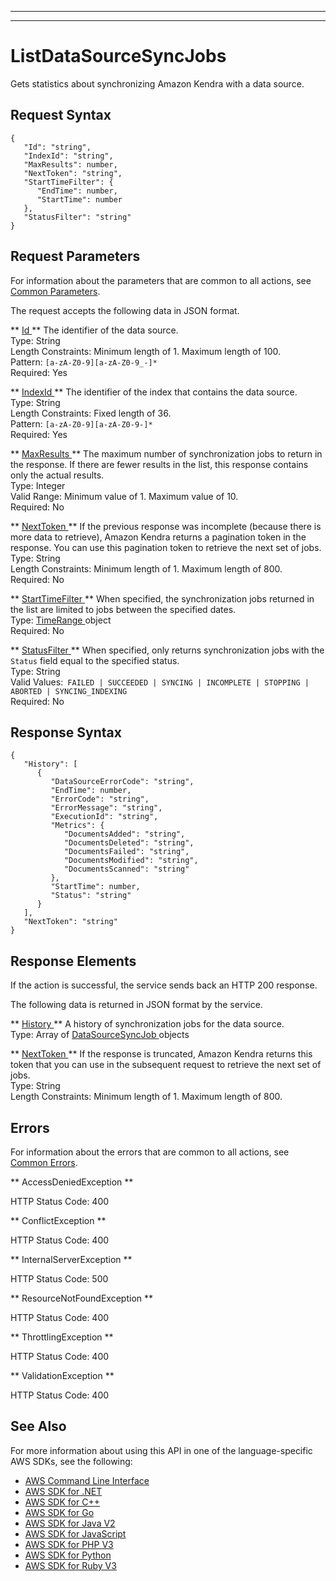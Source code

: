 --------

--------

# ListDataSourceSyncJobs<a name="API_ListDataSourceSyncJobs"></a>

Gets statistics about synchronizing Amazon Kendra with a data source\.

## Request Syntax<a name="API_ListDataSourceSyncJobs_RequestSyntax"></a>

```
{
   "Id": "string",
   "IndexId": "string",
   "MaxResults": number,
   "NextToken": "string",
   "StartTimeFilter": { 
      "EndTime": number,
      "StartTime": number
   },
   "StatusFilter": "string"
}
```

## Request Parameters<a name="API_ListDataSourceSyncJobs_RequestParameters"></a>

For information about the parameters that are common to all actions, see [Common Parameters](CommonParameters.md)\.

The request accepts the following data in JSON format\.

 ** [ Id ](#API_ListDataSourceSyncJobs_RequestSyntax) **   <a name="Kendra-ListDataSourceSyncJobs-request-Id"></a>
The identifier of the data source\.  
Type: String  
Length Constraints: Minimum length of 1\. Maximum length of 100\.  
Pattern: `[a-zA-Z0-9][a-zA-Z0-9_-]*`   
Required: Yes

 ** [ IndexId ](#API_ListDataSourceSyncJobs_RequestSyntax) **   <a name="Kendra-ListDataSourceSyncJobs-request-IndexId"></a>
The identifier of the index that contains the data source\.  
Type: String  
Length Constraints: Fixed length of 36\.  
Pattern: `[a-zA-Z0-9][a-zA-Z0-9-]*`   
Required: Yes

 ** [ MaxResults ](#API_ListDataSourceSyncJobs_RequestSyntax) **   <a name="Kendra-ListDataSourceSyncJobs-request-MaxResults"></a>
The maximum number of synchronization jobs to return in the response\. If there are fewer results in the list, this response contains only the actual results\.  
Type: Integer  
Valid Range: Minimum value of 1\. Maximum value of 10\.  
Required: No

 ** [ NextToken ](#API_ListDataSourceSyncJobs_RequestSyntax) **   <a name="Kendra-ListDataSourceSyncJobs-request-NextToken"></a>
If the previous response was incomplete \(because there is more data to retrieve\), Amazon Kendra returns a pagination token in the response\. You can use this pagination token to retrieve the next set of jobs\.  
Type: String  
Length Constraints: Minimum length of 1\. Maximum length of 800\.  
Required: No

 ** [ StartTimeFilter ](#API_ListDataSourceSyncJobs_RequestSyntax) **   <a name="Kendra-ListDataSourceSyncJobs-request-StartTimeFilter"></a>
When specified, the synchronization jobs returned in the list are limited to jobs between the specified dates\.   
Type: [ TimeRange ](API_TimeRange.md) object  
Required: No

 ** [ StatusFilter ](#API_ListDataSourceSyncJobs_RequestSyntax) **   <a name="Kendra-ListDataSourceSyncJobs-request-StatusFilter"></a>
When specified, only returns synchronization jobs with the `Status` field equal to the specified status\.  
Type: String  
Valid Values:` FAILED | SUCCEEDED | SYNCING | INCOMPLETE | STOPPING | ABORTED | SYNCING_INDEXING`   
Required: No

## Response Syntax<a name="API_ListDataSourceSyncJobs_ResponseSyntax"></a>

```
{
   "History": [ 
      { 
         "DataSourceErrorCode": "string",
         "EndTime": number,
         "ErrorCode": "string",
         "ErrorMessage": "string",
         "ExecutionId": "string",
         "Metrics": { 
            "DocumentsAdded": "string",
            "DocumentsDeleted": "string",
            "DocumentsFailed": "string",
            "DocumentsModified": "string",
            "DocumentsScanned": "string"
         },
         "StartTime": number,
         "Status": "string"
      }
   ],
   "NextToken": "string"
}
```

## Response Elements<a name="API_ListDataSourceSyncJobs_ResponseElements"></a>

If the action is successful, the service sends back an HTTP 200 response\.

The following data is returned in JSON format by the service\.

 ** [ History ](#API_ListDataSourceSyncJobs_ResponseSyntax) **   <a name="Kendra-ListDataSourceSyncJobs-response-History"></a>
A history of synchronization jobs for the data source\.  
Type: Array of [ DataSourceSyncJob ](API_DataSourceSyncJob.md) objects

 ** [ NextToken ](#API_ListDataSourceSyncJobs_ResponseSyntax) **   <a name="Kendra-ListDataSourceSyncJobs-response-NextToken"></a>
If the response is truncated, Amazon Kendra returns this token that you can use in the subsequent request to retrieve the next set of jobs\.  
Type: String  
Length Constraints: Minimum length of 1\. Maximum length of 800\.

## Errors<a name="API_ListDataSourceSyncJobs_Errors"></a>

For information about the errors that are common to all actions, see [Common Errors](CommonErrors.md)\.

 ** AccessDeniedException **   
  
HTTP Status Code: 400

 ** ConflictException **   
  
HTTP Status Code: 400

 ** InternalServerException **   
  
HTTP Status Code: 500

 ** ResourceNotFoundException **   
  
HTTP Status Code: 400

 ** ThrottlingException **   
  
HTTP Status Code: 400

 ** ValidationException **   
  
HTTP Status Code: 400

## See Also<a name="API_ListDataSourceSyncJobs_SeeAlso"></a>

For more information about using this API in one of the language\-specific AWS SDKs, see the following:
+  [ AWS Command Line Interface](https://docs.aws.amazon.com/goto/aws-cli/kendra-2019-02-03/ListDataSourceSyncJobs) 
+  [ AWS SDK for \.NET](https://docs.aws.amazon.com/goto/DotNetSDKV3/kendra-2019-02-03/ListDataSourceSyncJobs) 
+  [ AWS SDK for C\+\+](https://docs.aws.amazon.com/goto/SdkForCpp/kendra-2019-02-03/ListDataSourceSyncJobs) 
+  [ AWS SDK for Go](https://docs.aws.amazon.com/goto/SdkForGoV1/kendra-2019-02-03/ListDataSourceSyncJobs) 
+  [ AWS SDK for Java V2](https://docs.aws.amazon.com/goto/SdkForJavaV2/kendra-2019-02-03/ListDataSourceSyncJobs) 
+  [ AWS SDK for JavaScript](https://docs.aws.amazon.com/goto/AWSJavaScriptSDK/kendra-2019-02-03/ListDataSourceSyncJobs) 
+  [ AWS SDK for PHP V3](https://docs.aws.amazon.com/goto/SdkForPHPV3/kendra-2019-02-03/ListDataSourceSyncJobs) 
+  [ AWS SDK for Python](https://docs.aws.amazon.com/goto/boto3/kendra-2019-02-03/ListDataSourceSyncJobs) 
+  [ AWS SDK for Ruby V3](https://docs.aws.amazon.com/goto/SdkForRubyV3/kendra-2019-02-03/ListDataSourceSyncJobs) 
